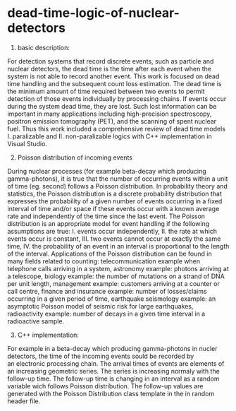 # dead-time-logic-of-nuclear-detectors
 1. basic description:
 
 For detection systems that record discrete events, such as particle and nuclear detectors, the dead time is the time after each
 event when the system is not able to record another event. This work is focused on dead time handling and the subsequent count loss
 estimation. The dead time is the minimum amount of time required between two events to permit detection of those events individually
 by processing chains. If events occur during the system dead time, they are lost. Such lost information can be important in many
 applications including high-precision spectroscopy, positron emission tomography (PET), and the scanning of spent nuclear fuel.
 Thus this work included a comprehensive review of dead time models I. paralizable and II. non-paralizable logics with C++
 implementation in Visual Studio.

 2. Poisson distribution of incoming events
 
 During nuclear processes (for example beta-decay which producing gamma-photons), it is true that the number of occurring events
 within a unit of time (eg. second) follows a Poisson distribution. In probability theory and statistics, the Poisson distribution
 is a discrete probability distribution that expresses the probability of a given number of events occurring in a fixed interval
 of time and/or space if these events occur with a known average rate and independently of the time since the last event. The
 Poisson distribution is an appropriate model for event handling if the following assumptions are true: I. events occur independently,
 II. the rate at which events occur is constant, III. two events cannot occur at exactly the same time, IV. the probability of an event in an interval is proportional to the length of the interval. Applications of the Poisson distribution can be found in many fields related to counting: telecommunication example when telephone calls arriving in a system, astronomy example: photons arriving at a telescope, biology example: the number of mutations on a strand of DNA per unit length, management example: customers arriving at a counter or call centre, finance and insurance example: number of losses/claims occurring in a given period of time, earthquake seismology example: an asymptotic Poisson model of seismic risk for large earthquakes, radioactivity example: number of decays in a given time interval in a radioactive sample.

 3. C++ implementation:
 
 For example in a beta-decay which producing gamma-photons in nucler detectors, the time of the incoming events sould be recorded by  
 an electronic processing chain. The arrival times of events are elements of an increasing geometric series. The series is increasing normaly with the follow-up time. The follow-up time is changing in an interval as a random variable wich follows Poisson distribution. The follow-up values are generated with the Poisson Distribution class template in the in random header file. 






